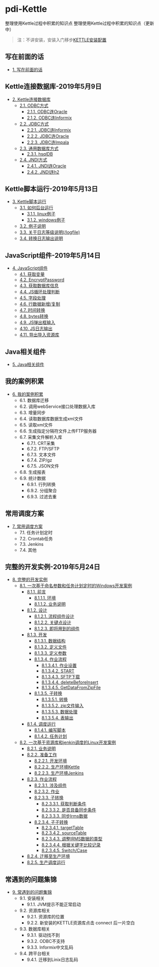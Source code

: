 # pdi-Kettle
整理使用Kettle过程中积累的知识点
整理使用Kettle过程中积累的知识点（更新中）
> 注：不讲安装，安装入门移步[KETTLE安装配置](https://www.cnblogs.com/missfox18/p/7215062.html)

## 写在前面的话
* [1. 写在前面的话](/ETL之Kettle使用手册2019（更新中）.md)


## Kettle连接数据库-2019年5月9日
* [2. Kettle连接数据库](Kettle连接数据库/README.md)
	* [2.1. ODBC方式](Kettle连接数据库/README.md#21-odbc方式)
		* [2.1.1. ODBC连Oracle](Kettle连接数据库/README.md#211-odbc连oracle)
		* [2.1.2. ODBC连Informix](Kettle连接数据库/README.md#212-odbc连informix)
	* [2.2. JDBC方式](Kettle连接数据库/README.md#22-JDBC方式)
		* [2.2.1. JDBC连Informix](Kettle连接数据库/README.md#221-jdbc连informix)
		* [2.2.2. JDBC连Oracle](Kettle连接数据库/README.md#222-jdbc连oracle)
		* [2.2.3. JDBC连Impala](Kettle连接数据库/README.md#223-jdbc连impala)
	* [2.3. 通用数据库方式](Kettle连接数据库/README.md#23-通用数据库方式)
		* [2.3.1. hsqlDB](Kettle连接数据库/README.md#231-hsqldb)
	* [2.4. JNDI方式](Kettle连接数据库/README.md)
		* [2.4.1. JNDI连Oracle](Kettle连接数据库/README.md#241-jndi连oracle)
		* [2.4.2. JNDI连h2](Kettle连接数据库/README.md#242-jndi连h2)

## Kettle脚本运行-2019年5月13日
- [3. Kettle脚本运行](Kettle脚本运行/README.md#3-kettle%E8%84%9A%E6%9C%AC%E8%BF%90%E8%A1%8C)
  - [3.1. 如何后台运行](Kettle脚本运行/README.md#31-%E5%A6%82%E4%BD%95%E5%90%8E%E5%8F%B0%E8%BF%90%E8%A1%8C)
    - [3.1.1. linux例子](Kettle脚本运行/README.md#311-linux%E4%BE%8B%E5%AD%90)
    - [3.1.2. windows例子](Kettle脚本运行/README.md#312-windows%E4%BE%8B%E5%AD%90)
  - [3.2. 例子说明](Kettle脚本运行/README.md#32-%E4%BE%8B%E5%AD%90%E8%AF%B4%E6%98%8E)
  - [3.3. 关于日志等级说明(/logfile)](Kettle脚本运行/README.md#33-%E5%85%B3%E4%BA%8E%E6%97%A5%E5%BF%97%E7%AD%89%E7%BA%A7%E8%AF%B4%E6%98%8Elogfile)
  - [3.4. 转换日志输出说明](Kettle脚本运行/README.md#34-%E8%BD%AC%E6%8D%A2%E6%97%A5%E5%BF%97%E8%BE%93%E5%87%BA%E8%AF%B4%E6%98%8E)

## JavaScript组件-2019年5月14日
* [4. JavaScript组件](JavaScript组件/README.md#4-javascript组件)
  * [4.1. 获取变量](JavaScript组件/README.md#41-获取变量)
  * [4.2. EncryptPassword](JavaScript组件/README.md#42-encryptpassword)
  * [4.3. 获取数据库信息](JavaScript组件/README.md#43-获取数据库信息)
  * [4.4. JS循环处理判断](JavaScript组件/README.md#44-js循环处理判断)
  * [4.5. 字段处理](JavaScript组件/README.md#45-字段处理)
  * [4.6. 行数据新增/复制](JavaScript组件/README.md#46-行数据新增复制)
  * [4.7. 时间转换](JavaScript组件/README.md#47-时间转换)
  * [4.8. bytes转换](JavaScript组件/README.md#48-bytes转换)
  * [4.9. JS弹出框输入](JavaScript组件/README.md#49-js弹出框输入)
  * [4.10. JS日志输出](JavaScript组件/README.md#410-js日志输出)
  * [4.11. 导出导入资源库](JavaScript组件/README.md#411-导出导入资源库)

## Java相关组件
* [5. Java相关组件](Java相关组件/README.md)

## 我的案例积累
* [6. 我的案例积累](我的案例积累/README.md)
	* 6.1. 数据库迁移  
	* 6.2. 调用webService接口处理数据入库
	* 6.3. 增量同步 
	* 6.4. 读取数据库数据生成xml文件  
	* 6.5. 读取xml文件 
	* 6.6. 生成指定分隔符文件上传FTP服务器  
	* 6.7. 采集文件解析入库  
		* 6.7.1. CRT采集  
		* 6.7.2. FTP/SFTP 
		* 6.7.3. 文本文件 
		* 6.7.4. ZIP/gz
		* 6.7.5. JSON文件 
	* 6.8. 生成报表 
	* 6.9. 统计数据 
		* 6.9.1. 行列转换 
		* 6.9.2. 分组聚合 
		* 6.9.3. 过滤去重 

## 常用调度方案
* [7. 常用调度方案](常用调度方案/README.md)
	* 7.1. 任务计划定时
	* 7.2. Crontab任务 
	* 7.3. Jenkins  
	* 7.4. 其他  


## 完整的开发实例-2019年5月24日
- [8. 完整的开发实例](完整的开发实例/README.md#8-%E5%AE%8C%E6%95%B4%E7%9A%84%E5%BC%80%E5%8F%91%E5%AE%9E%E4%BE%8B)
  - [8.1. 一次基于命名参数和任务计划定时的Windows开发案例](完整的开发实例/README.md#81-%E4%B8%80%E6%AC%A1%E5%9F%BA%E4%BA%8E%E5%91%BD%E5%90%8D%E5%8F%82%E6%95%B0%E5%92%8C%E4%BB%BB%E5%8A%A1%E8%AE%A1%E5%88%92%E5%AE%9A%E6%97%B6%E7%9A%84windows%E5%BC%80%E5%8F%91%E6%A1%88%E4%BE%8B)
    - [8.1.1. 前言](完整的开发实例/README.md#811-%E5%89%8D%E8%A8%80)
      - [8.1.1.1. 环境](完整的开发实例/README.md#8111-%E7%8E%AF%E5%A2%83)
      - [8.1.1.2. 业务说明](完整的开发实例/README.md#8112-%E4%B8%9A%E5%8A%A1%E8%AF%B4%E6%98%8E)
    - [8.1.2. 设计](完整的开发实例/README.md#812-%E8%AE%BE%E8%AE%A1)
      - [8.1.2.1. 流程组件设计](完整的开发实例/README.md#8121-%E6%B5%81%E7%A8%8B%E7%BB%84%E4%BB%B6%E8%AE%BE%E8%AE%A1)
      - [8.1.2.2. 关键点设计](完整的开发实例/README.md#8122-%E5%85%B3%E9%94%AE%E7%82%B9%E8%AE%BE%E8%AE%A1)
      - [8.1.2.3. 即将用到的组件](完整的开发实例/README.md#8123-%E5%8D%B3%E5%B0%86%E7%94%A8%E5%88%B0%E7%9A%84%E7%BB%84%E4%BB%B6)
    - [8.1.3. 开发](完整的开发实例/README.md#813-%E5%BC%80%E5%8F%91)
      - [8.1.3.1. 数据结构](完整的开发实例/README.md#8131-%E6%95%B0%E6%8D%AE%E7%BB%93%E6%9E%84)
      - [8.1.3.2. 定义文件](完整的开发实例/README.md#8132-%E5%AE%9A%E4%B9%89%E6%96%87%E4%BB%B6)
      - [8.1.3.3. 定义参数](完整的开发实例/README.md#8133-%E5%AE%9A%E4%B9%89%E5%8F%82%E6%95%B0)
      - [8.1.3.4. 作业流程](完整的开发实例/README.md#8134-%E4%BD%9C%E4%B8%9A%E6%B5%81%E7%A8%8B)
        - [8.1.3.4.1. 作业设置](完整的开发实例/README.md#81341-%E4%BD%9C%E4%B8%9A%E8%AE%BE%E7%BD%AE)
        - [8.1.3.4.2. START](完整的开发实例/README.md#81342-start)
        - [8.1.3.4.3. SFTP下载](完整的开发实例/README.md#81343-sftp%E4%B8%8B%E8%BD%BD)
        - [8.1.3.4.4. deleteBeforeInsert](完整的开发实例/README.md#81344-deletebeforeinsert)
        - [8.1.3.4.5. GetDataFromZipFile](完整的开发实例/README.md#81345-getdatafromzipfile)
      - [8.1.3.5. 子转换](完整的开发实例/README.md#8135-%E5%AD%90%E8%BD%AC%E6%8D%A2)
        - [8.1.3.5.1. 转换](完整的开发实例/README.md#81351-%E8%BD%AC%E6%8D%A2)
        - [8.1.3.5.2. zip文件输入](完整的开发实例/README.md#81352-zip%E6%96%87%E4%BB%B6%E8%BE%93%E5%85%A5)
        - [8.1.3.5.3. 数据处理](完整的开发实例/README.md#81353-%E6%95%B0%E6%8D%AE%E5%A4%84%E7%90%86)
        - [8.1.3.5.4. 表输出](完整的开发实例/README.md#81354-%E8%A1%A8%E8%BE%93%E5%87%BA)
    - [8.1.4. 调度运行](完整的开发实例/README.md#814-%E8%B0%83%E5%BA%A6%E8%BF%90%E8%A1%8C)
      - [8.1.4.1. 编写脚本](完整的开发实例/README.md#8141-%E7%BC%96%E5%86%99%E8%84%9A%E6%9C%AC)
      - [8.1.4.2. 任务计划](完整的开发实例/README.md#8142-%E4%BB%BB%E5%8A%A1%E8%AE%A1%E5%88%92)
  - [8.2. 一次基于资源库和jenkin调度的Linux开发案例](完整的开发实例/README.md#82-%E4%B8%80%E6%AC%A1%E5%9F%BA%E4%BA%8E%E8%B5%84%E6%BA%90%E5%BA%93%E5%92%8Cjenkin%E8%B0%83%E5%BA%A6%E7%9A%84linux%E5%BC%80%E5%8F%91%E6%A1%88%E4%BE%8B)
    - [8.2.1. 业务说明](完整的开发实例/README.md#821-%E4%B8%9A%E5%8A%A1%E8%AF%B4%E6%98%8E)
    - [8.2.2. 准备工作](完整的开发实例/README.md#822-%E5%87%86%E5%A4%87%E5%B7%A5%E4%BD%9C)
      - [8.2.2.1. 开发环境](完整的开发实例/README.md#8221-%E5%BC%80%E5%8F%91%E7%8E%AF%E5%A2%83)
      - [8.2.2.2. 生产环境Kettle](完整的开发实例/README.md#8222-%E7%94%9F%E4%BA%A7%E7%8E%AF%E5%A2%83kettle)
      - [8.2.2.3. 生产环境Jenkins](完整的开发实例/README.md#8223-%E7%94%9F%E4%BA%A7%E7%8E%AF%E5%A2%83jenkins)
    - [8.2.3. 作业流程](完整的开发实例/README.md#823-%E4%BD%9C%E4%B8%9A%E6%B5%81%E7%A8%8B)
      - [8.2.3.1. 涉及组件](完整的开发实例/README.md#8231-%E6%B6%89%E5%8F%8A%E7%BB%84%E4%BB%B6)
      - [8.2.3.2. 作业](完整的开发实例/README.md#8232-%E4%BD%9C%E4%B8%9A)
      - [8.2.3.3. 子转换](完整的开发实例/README.md#8233-%E5%AD%90%E8%BD%AC%E6%8D%A2)
        - [8.2.3.3.1. 获取判断条件](完整的开发实例/README.md#82331-%E8%8E%B7%E5%8F%96%E5%88%A4%E6%96%AD%E6%9D%A1%E4%BB%B6)
        - [8.2.3.3.2. 是否具备同步条件](完整的开发实例/README.md#82332-%E6%98%AF%E5%90%A6%E5%85%B7%E5%A4%87%E5%90%8C%E6%AD%A5%E6%9D%A1%E4%BB%B6)
        - [8.2.3.3.3. 同步Irms数据](完整的开发实例/README.md#82333-%E5%90%8C%E6%AD%A5irms%E6%95%B0%E6%8D%AE)
      - [8.2.3.4. 子子转换](完整的开发实例/README.md#8234-%E5%AD%90%E5%AD%90%E8%BD%AC%E6%8D%A2)
        - [8.2.3.4.1. targetTable](完整的开发实例/README.md#82341-targettable)
        - [8.2.3.4.2. sourceTable](完整的开发实例/README.md#82342-sourcetable)
        - [8.2.3.4.3. 调整IRMS数据的类型](完整的开发实例/README.md#82343-%E8%B0%83%E6%95%B4irms%E6%95%B0%E6%8D%AE%E7%9A%84%E7%B1%BB%E5%9E%8B)
        - [8.2.3.4.4. 根据关键字比较记录](完整的开发实例/README.md#82344-%E6%A0%B9%E6%8D%AE%E5%85%B3%E9%94%AE%E5%AD%97%E6%AF%94%E8%BE%83%E8%AE%B0%E5%BD%95)
        - [8.2.3.4.5. Switch/Case](完整的开发实例/README.md#82345-switchcase)
    - [8.2.4. 迁移至生产环境](完整的开发实例/README.md#824-%E8%BF%81%E7%A7%BB%E8%87%B3%E7%94%9F%E4%BA%A7%E7%8E%AF%E5%A2%83)
    - [8.2.5. 生产调度运行](完整的开发实例/README.md#825-%E7%94%9F%E4%BA%A7%E8%B0%83%E5%BA%A6%E8%BF%90%E8%A1%8C)

## 常遇到的问题集锦
* [9. 常遇到的问题集锦](常遇到的问题集锦/README.md)  
	* 9.1. 安装相关 
		* 9.1.1. JVM提示不能正常启动  
	* 9.2. 资源库相关  
		* 9.2.1. 资源库的位置
		* 9.2.2. 新安装的KETTLE资源库点击 connect 后一片空白  
	* 9.3. 数据库相关  
		* 9.3.1. 驱动找不到  
		* 9.3.2. ODBC不支持  
		* 9.3.3. Informix中文乱码  
	* 9.4. 跨平台相关  
		* 9.4.1. 迁移到Linix日志乱码  
